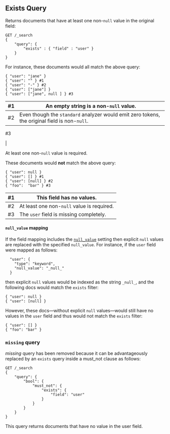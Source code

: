 ## Exists Query

Returns documents that have at least one non-`null` value in the original field:
    
    
    GET /_search
    {
        "query": {
            "exists" : { "field" : "user" }
        }
    }

For instance, these documents would all match the above query:
    
    
    { "user": "jane" }
    { "user": "" } #1
    { "user": "-" } #2
    { "user": ["jane"] }
    { "user": ["jane", null ] } #3

#1| An empty string is a non-`null` value.     
---|---  
#2| Even though the `standard` analyzer would emit zero tokens, the original field is non-`null`.   
  
#3

| 

At least one non-`null` value is required.   
  
These documents would **not** match the above query:
    
    
    { "user": null }
    { "user": [] } #1
    { "user": [null] } #2
    { "foo":  "bar" } #3

#1| This field has no values.     
---|---  
#2| At least one non-`null` value is required.     
#3| The `user` field is missing completely.   
  
#### `null_value` mapping

If the field mapping includes the [`null_value`](null-value.html) setting then explicit `null` values are replaced with the specified `null_value`. For instance, if the `user` field were mapped as follows:
    
    
      "user": {
        "type": "keyword",
        "null_value": "_null_"
      }

then explicit `null` values would be indexed as the string `_null_`, and the following docs would match the `exists` filter:
    
    
    { "user": null }
    { "user": [null] }

However, these docs—without explicit `null` values—would still have no values in the `user` field and thus would not match the `exists` filter:
    
    
    { "user": [] }
    { "foo": "bar" }

### `missing` query

 _missing_ query has been removed because it can be advantageously replaced by an `exists` query inside a must_not clause as follows:
    
    
    GET /_search
    {
        "query": {
            "bool": {
                "must_not": {
                    "exists": {
                        "field": "user"
                    }
                }
            }
        }
    }

This query returns documents that have no value in the user field.
